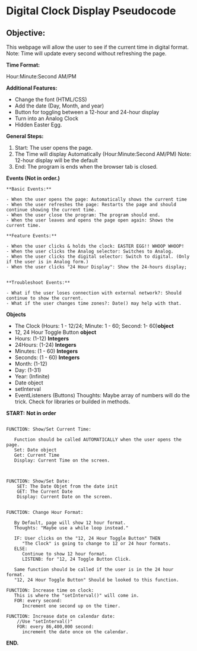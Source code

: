# Digital Clock Display Pseudocode

## Objective: 

This webpage will allow the user to see if the current time in digital format. Note: Time will update every second without refreshing the page. 

**Time Format:**

Hour:Minute:Second AM/PM

**Additional Features:**
- Change the font (HTML/CSS)
- Add the date (Day, Month, and year)
- Button for toggling between a 12-hour and 24-hour display
- Turn into an Analog Clock
- Hidden Easter Egg. 

**General Steps:**
1. Start: The user opens the page. 
2. The Time will display Automatically (Hour:Minute:Second AM/PM) Note: 12-hour display will be the default
3. End: The program is ends when the browser tab is closed. 

**Events (Not in order.)**

    **Basic Events:**    

    - When the user opens the page: Automatically shows the current time
    - When the user refreshes the page: Restarts the page and should continue showing the current time.
    - When the user close the program: The program should end. 
    - When the user leaves and opens the page open again: Shows the current time.

    **Feature Events:**

    - When the user clicks & holds the clock: EASTER EGG!! WHOOP WHOOP!
    - When the user clicks the Analog selector: Switches to Analog.
    - When the user clicks the digital selector: Switch to digital. (Only if the user is in Analog form.) 
    - When the user clicks "24 Hour Display": Show the 24-hours display;


    **Troubleshoot Events:**

    - What if the user loses connection with external network?: Should continue to show the current. 
    - What if the user changes time zones?: Date() may help with that. 

**Objects**
- The Clock (Hours: 1 - 12/24; Minute: 1 - 60; Second: 1- 60)**object**  
- 12, 24 Hour Toggle Button **object**
- Hours: (1-12) **Integers**
- 24Hours: (1-24) **Integers**
- Minutes: (1 - 60) **Integers**
- Seconds: (1 - 60) **Integers**
- Month: (1-12)
- Day: (1-31)
- Year: (Infinite)
- Date object 
- setInterval
- EventListeners (Buttons)
Thoughts: Maybe array of numbers will do the trick. Check for libraries or builded in methods. 


**START:**
**Not in order**


```

FUNCTION: Show/Set Current Time: 

   Function should be called AUTOMATICALLY when the user opens the page.
   Set: Date object
   Get: Current Time
   Display: Current Time on the screen.
        

```
```

FUNCTION: Show/Set Date: 
    SET: The Date Objet from the date init
    GET: The Current Date
    Display: Current Date on the screen. 

```
```

FUNCTION: Change Hour Format:

   By Default, page will show 12 hour format. 
   Thoughts: "Maybe use a while loop instead."  
    
   IF: User clicks on the "12, 24 Hour Toggle Button" THEN
      "The Clock" is going to change to 12 or 24 hour formats. 
   ELSE:
      Continue to show 12 hour format.
      LISTENB: for "12, 24 Toggle Button Click. 

   Same function should be called if the user is in the 24 hour format.
   "12, 24 Hour Toggle Button" Should be looked to this function. 
```
```
FUNCTION: Increase time on clock:
   This is where the "setInterval()" will come in. 
   FOR: every second: 
      Increment one second up on the timer.
```
```
FUNCTION: Increase date on calendar date: 
    //Use "setInterval()"
    FOR: every 86,400,000 second:
      increment the date once on the calendar. 
```


**END.**










